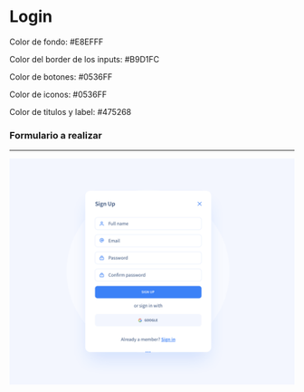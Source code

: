 # Login

Color de fondo: #E8EFFF

Color del border de los inputs: #B9D1FC

Color de botones: #0536FF

Color de iconos: #0536FF

Color de titulos y label: #475268



### Formulario a realizar
---
![Image a realizar](./images/todo.png)